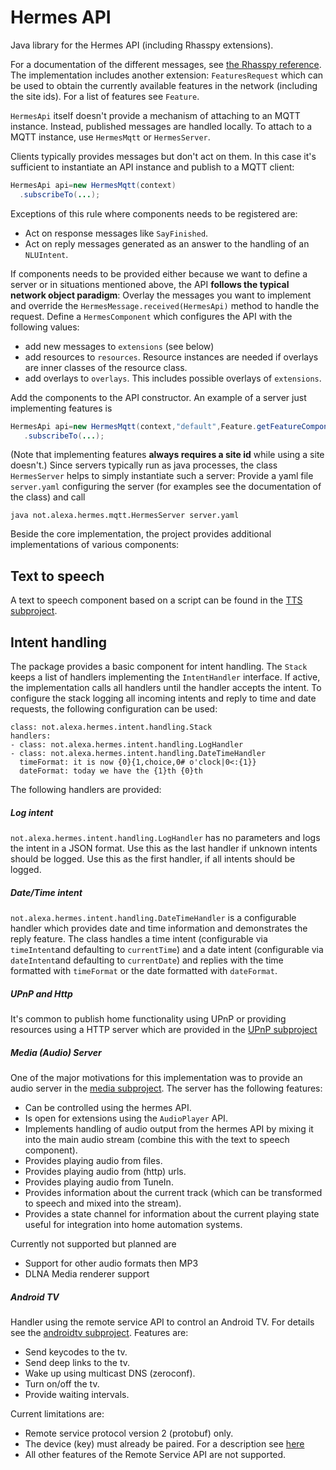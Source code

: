 # Hermes API

Java library for the Hermes API (including Rhasspy extensions).

For a documentation of the different messages, see <a href="https://rhasspy.readthedocs.io/en/latest/reference/#mqtt-api">the Rhasspy reference</a>.
The implementation includes another extension: `FeaturesRequest` which can be used to obtain the currently available features in the
network (including the site ids). For a list of features see `Feature`.

`HermesApi` itself doesn't provide a mechanism of attaching to an MQTT instance. Instead, published messages are handled locally. To attach to a
MQTT instance, use `HermesMqtt` or ``HermesServer``.
<p>Clients typically provides messages but don't act on them. In this case it's sufficient to instantiate an API instance and publish to a MQTT client:

```java
HermesApi api=new HermesMqtt(context)
  .subscribeTo(...);
```

Exceptions of this rule where components needs to be registered are:

* Act on response messages like ``SayFinished``.
* Act on reply messages generated as an answer to the handling of an ``NLUIntent``.

If components needs to be provided either because we want to define a server or in situations mentioned above, the API 
**follows the typical network object paradigm**: Overlay the messages you want to implement and override the `HermesMessage.received(HermesApi)`
method to handle the request. Define a ``HermesComponent`` which configures the API with the following values:

* add new messages to ``extensions`` (see below)
* add resources to ``resources``. Resource instances are needed if overlays are inner classes of the resource class.
* add overlays to ``overlays``. This includes possible overlays of ``extensions``.

Add the components to the API constructor. An example of a server just implementing features is

```java
HermesApi api=new HermesMqtt(context,"default",Feature.getFeatureComponent())
   .subscribeTo(...);
```

(Note that implementing features **always requires a site id** while using a site doesn't.) 
Since servers typically run as java processes, the class ``HermesServer`` helps to simply instantiate such a server: Provide a yaml file ``server.yaml``
configuring the server (for examples see the documentation of the class)
and call

```
java not.alexa.hermes.mqtt.HermesServer server.yaml
```

Beside the core implementation, the project provides additional implementations of various components:

## Text to speech

A text to speech component based on a script can be found in the [TTS subproject](tts/README.md).


## Intent handling

The package provides a basic component for intent handling. The ``Stack`` keeps a list of handlers implementing the ``IntentHandler`` interface. If active,
the implementation calls all handlers until the handler accepts the intent. To configure the stack logging all incoming intents and reply
to time and date requests, the following configuration can be used:

```
class: not.alexa.hermes.intent.handling.Stack
handlers:
- class: not.alexa.hermes.intent.handling.LogHandler
- class: not.alexa.hermes.intent.handling.DateTimeHandler
  timeFormat: it is now {0}{1,choice,0# o'clock|0<:{1}}
  dateFormat: today we have the {1}th {0}th
```

The following handlers are provided:

##### Log intent

``not.alexa.hermes.intent.handling.LogHandler`` has no parameters and logs the intent in a JSON format. Use this as the last handler if unknown intents should be
logged. Use this as the first handler, if all intents should be logged.


##### Date/Time intent

``not.alexa.hermes.intent.handling.DateTimeHandler`` is a configurable handler which provides date and time information and demonstrates the reply feature.
The class handles a time intent (configurable via ``timeIntent``and defaulting to ``currentTime``) and a date intent (configurable via ``dateIntent``and defaulting to ``currentDate``) and replies with the time formatted with ``timeFormat`` or the date formatted with ``dateFormat``.

##### UPnP and Http

It's common to publish home functionality using UPnP or providing resources using a HTTP server which are provided in the [UPnP subproject](upnp/README.md)

##### Media (Audio) Server

One of the major motivations for this implementation was to provide an audio server in the [media subproject](media/README.md). The server has the following features:

* Can be controlled using the hermes API.
* Is open for extensions using the ``AudioPlayer`` API.
* Implements handling of audio output from the hermes API by mixing it into the main audio stream (combine this with the text to speech component).
* Provides playing audio from files.
* Provides playing audio from (http) urls.
* Provides playing audio from TuneIn.
* Provides information about the current track (which can be transformed to speech and mixed into the stream).
* Provides a state channel for information about the current playing state useful for integration into home automation systems.

Currently not supported but planned are

* Support for other audio formats then MP3
* DLNA Media renderer support

##### Android TV

Handler using the remote service API to control an Android TV. For details see the [androidtv subproject](androidtv/README.md). Features are:

* Send keycodes to the tv.
* Send deep links to the tv.
* Wake up using multicast DNS (zeroconf).
* Turn on/off the tv.
* Provide waiting intervals.

Current limitations are:

* Remote service protocol version 2 (protobuf) only.
* The device (key) must already be paired. For a description see [here](androidtv/README.md#pairing)
* All other features of the Remote Service API are not supported.

